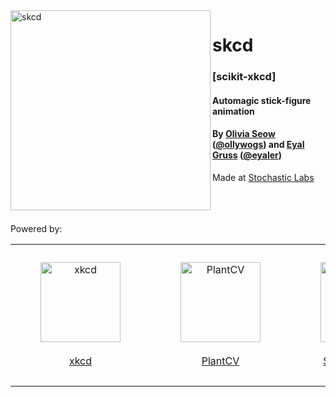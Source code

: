 <img src="https://user-images.githubusercontent.com/4436747/186605404-385dd5fd-45fb-471a-8200-b19c13926928.png" alt="skcd" align="left" height="320">

# skcd

### [scikit-xkcd]

#### Automagic stick-figure animation

#### By [Olivia Seow](https://www.oliviaseow.com) ([@ollywogs](https://twitter.com/ollywogs)) and [Eyal Gruss](https://eyalgruss.com) ([@eyaler](https://twitter.com/eyaler))

Made at [Stochastic Labs](http://stochasticlabs.org)

<br><br><br>
Powered by:
<table align="center">
<tr align="center">
<td>
<a href="https://xkcd.com"><figure><img src="https://user-images.githubusercontent.com/4436747/186625256-6f759c3a-d19d-4d88-be1f-cab4a67513cd.png" alt="xkcd" height="128"><br><br><figcaption>xkcd</figcaption></figure></a>
</td>
<td>
<a href="https://github.com/danforthcenter/plantcv"><figure><img src="https://user-images.githubusercontent.com/4436747/186595109-5d5cde8d-4801-4ebe-bbe7-e7167ab59acf.png" alt="PlantCV" height="128"><br><br><figcaption>PlantCV</figcaption></figure></a>
</td>
<td>
<a href="https://github.com/CompVis/stable-diffusion"><figure><img src="https://user-images.githubusercontent.com/4436747/186594458-7f22c4ee-3d43-41e6-b187-37efc8f685d3.png" alt="Stable Diffusion" height="128"><br><br><figcaption>Stable Diffusion</figcaption></figure></a>
</td>
<td>
<a href="https://github.com/huggingface/diffusers"><figure><img src="https://user-images.githubusercontent.com/4436747/186587153-ad8b9602-d749-4b83-9307-3bdb76d0fd77.png" alt="Hugging Face Diffusers" height="128"><br><figcaption>Hugging Face<br>🧨 Diffusers</figcaption></figure></a>
</td>
<td>
<a href="https://imaginarysoundscape.net"><figure><img src="https://user-images.githubusercontent.com/4436747/186593722-06f0d51c-aecc-408e-9433-8d274eaf3e8a.png" alt="Imaginary Soundscape" height="128"><br><br><figcaption>Imaginary Soundscape</figcaption></figure></a>
</td>
</tr>
</table>
